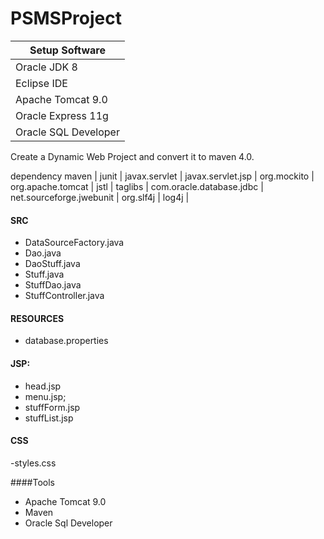 # PSMSProject

Setup Software |
------------ |
Oracle JDK 8 |
Eclipse IDE |
Apache Tomcat 9.0 |
Oracle Express 11g |
Oracle SQL Developer |

Create a Dynamic Web Project and convert it to maven 4.0.

dependency maven |
junit |
javax.servlet |
javax.servlet.jsp |
org.mockito |
org.apache.tomcat |
jstl |
taglibs |
com.oracle.database.jdbc |
net.sourceforge.jwebunit |
org.slf4j |
log4j |

#### SRC
- DataSourceFactory.java
- Dao.java
- DaoStuff.java
- Stuff.java
- StuffDao.java
- StuffController.java

#### RESOURCES
- database.properties

#### JSP:
- head.jsp
- menu.jsp;
- stuffForm.jsp
- stuffList.jsp

#### CSS
-styles.css

####Tools
- Apache Tomcat 9.0
- Maven
- Oracle Sql Developer


